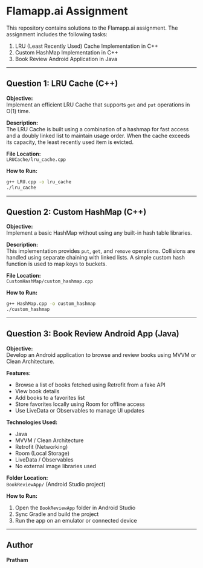 # Flamapp.ai Assignment

This repository contains solutions to the Flamapp.ai assignment. The assignment includes the following tasks:

1. LRU (Least Recently Used) Cache Implementation in C++
2. Custom HashMap Implementation in C++
3. Book Review Android Application in Java

---

## Question 1: LRU Cache (C++)

**Objective:**  
Implement an efficient LRU Cache that supports `get` and `put` operations in O(1) time.

**Description:**  
The LRU Cache is built using a combination of a hashmap for fast access and a doubly linked list to maintain usage order. When the cache exceeds its capacity, the least recently used item is evicted.

**File Location:**  
`LRUCache/lru_cache.cpp`

**How to Run:**
```bash
g++ LRU.cpp -o lru_cache
./lru_cache
```

---

## Question 2: Custom HashMap (C++)

**Objective:**  
Implement a basic HashMap without using any built-in hash table libraries.

**Description:**  
This implementation provides `put`, `get`, and `remove` operations. Collisions are handled using separate chaining with linked lists. A simple custom hash function is used to map keys to buckets.

**File Location:**  
`CustomHashMap/custom_hashmap.cpp`

**How to Run:**
```bash
g++ HashMap.cpp -o custom_hashmap
./custom_hashmap
```

---

## Question 3: Book Review Android App (Java)

**Objective:**  
Develop an Android application to browse and review books using MVVM or Clean Architecture.

**Features:**
- Browse a list of books fetched using Retrofit from a fake API
- View book details
- Add books to a favorites list
- Store favorites locally using Room for offline access
- Use LiveData or Observables to manage UI updates

**Technologies Used:**
- Java
- MVVM / Clean Architecture
- Retrofit (Networking)
- Room (Local Storage)
- LiveData / Observables
- No external image libraries used

**Folder Location:**  
`BookReviewApp/` (Android Studio project)

**How to Run:**
1. Open the `BookReviewApp` folder in Android Studio
2. Sync Gradle and build the project
3. Run the app on an emulator or connected device

---

## Author

**Pratham**  
